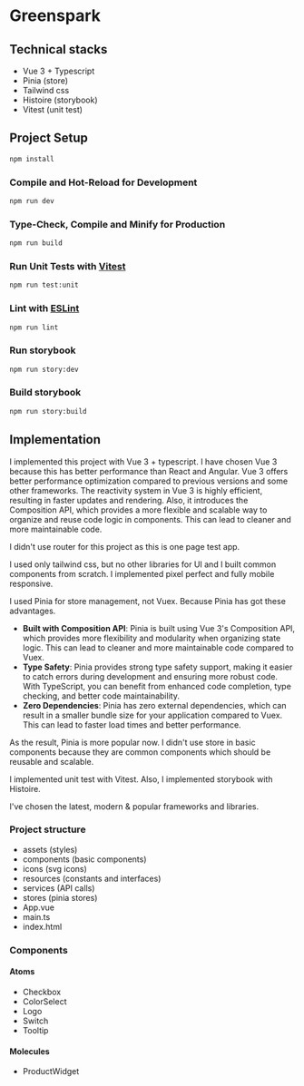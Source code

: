 # Greenspark


## Technical stacks

- Vue 3 + Typescript
- Pinia (store)
- Tailwind css
- Histoire (storybook)
- Vitest (unit test)


## Project Setup

```sh
npm install
```

### Compile and Hot-Reload for Development

```sh
npm run dev
```

### Type-Check, Compile and Minify for Production

```sh
npm run build
```

### Run Unit Tests with [Vitest](https://vitest.dev/)

```sh
npm run test:unit
```

### Lint with [ESLint](https://eslint.org/)

```sh
npm run lint
```

### Run storybook

```sh
npm run story:dev
```

### Build storybook

```sh
npm run story:build
```


## Implementation
I implemented this project with Vue 3 + typescript.
I have chosen Vue 3 because this has better performance than React and Angular.
Vue 3 offers better performance optimization compared to previous versions and some other frameworks. The reactivity system in Vue 3 is highly efficient, resulting in faster updates and rendering.
Also, it introduces the Composition API, which provides a more flexible and scalable way to organize and reuse code logic in components. This can lead to cleaner and more maintainable code.

I didn't use router for this project as this is one page test app.

I used only tailwind css, but no other libraries for UI and I built common components from scratch.
I implemented pixel perfect and fully mobile responsive.

I used Pinia for store management, not Vuex.
Because Pinia has got these advantages.
- **Built with Composition API**: Pinia is built using Vue 3's Composition API, which provides more flexibility and modularity when organizing state logic. This can lead to cleaner and more maintainable code compared to Vuex.
- **Type Safety**: Pinia provides strong type safety support, making it easier to catch errors during development and ensuring more robust code. With TypeScript, you can benefit from enhanced code completion, type checking, and better code maintainability.
- **Zero Dependencies**: Pinia has zero external dependencies, which can result in a smaller bundle size for your application compared to Vuex. This can lead to faster load times and better performance.

As the result, Pinia is more popular now.
I didn't use store in basic components because they are common components which should be reusable and scalable.

I implemented unit test with Vitest.
Also, I implemented storybook with Histoire.

I've chosen the latest, modern & popular frameworks and libraries.

### Project structure
- assets (styles)
- components (basic components)
- icons (svg icons)
- resources (constants and interfaces)
- services (API calls)
- stores (pinia stores)
- App.vue
- main.ts
- index.html

### Components
#### Atoms
- Checkbox
- ColorSelect
- Logo
- Switch
- Tooltip
#### Molecules
- ProductWidget
